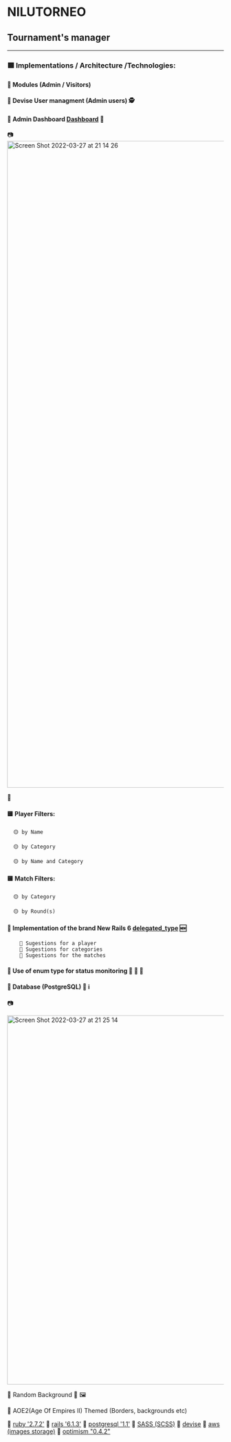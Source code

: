# NILUTORNEO


## Tournament's manager

---

### 🟩 Implementations / Architecture /Technologies:

#### 🔷 Modules (Admin / Visitors)

#### 🔷 Devise User managment (Admin users) 🕵️

#### 🔷 Admin Dashboard [Dashboard](https://nilutorneo.herokuapp.com/players) 🔑

📷  <img width="1500" alt="Screen Shot 2022-03-27 at 21 14 26" src="https://user-images.githubusercontent.com/28810331/160299091-9f6519da-49b9-42da-9412-f6162d68735a.png">

📑

#### 🟨 Player Filters:

      🟡 by Name
      
      🟡 by Category
      
      🟡 by Name and Category
  
#### 🟨 Match Filters:

      🟡 by Category
  
      🟡 by Round(s)

#### 🔷 Implementation of the brand New Rails 6 [delegated_type](https://github.com/pulgamecanica/nilu-Torneo/blob/1f1c767dac117b35226e5eaec7247f933f26c2fd/app/models/suggestion.rb#L2) 🆕

        🔺 Sugestions for a player
        🔺 Sugestions for categories
        🔺 Sugestions for the matches

#### 🔷 Use of enum type for status monitoring 🥇 🥈 🥉

#### 🔷 Database (PostgreSQL) 📘 ℹ️

📷

  <img width="856" alt="Screen Shot 2022-03-27 at 21 25 14" src="https://user-images.githubusercontent.com/28810331/160299536-b87ef397-24ad-42f1-87e1-c12828f56fff.png">

🔷 Random Background 🎲 🖼️

🔷 AOE2(Age Of Empires II) Themed (Borders, backgrounds etc)

🔸    [ruby '2.7.2'](https://www.ruby-lang.org/es/)
🔸    [rails '6.1.3'](https://rubyonrails.org/)
🔸    [postgresql '1.1'](https://www.postgresql.org/)
🔸    [SASS (SCSS)](https://sass-lang.com/)
🔸    [devise](https://github.com/heartcombo/devise/wiki)
🔸    [aws (images storage)](https://aws.amazon.com/)
🔸    [optimism "0.4.2"](https://github.com/leastbad/optimism)
